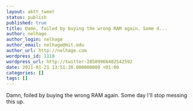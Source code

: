 ```yaml
---
layout: aktt_tweet
status: publish
published: true
title: Damn, foiled by buying the wrong RAM again. Some d...
author: nelhage
author_login: nelhage
author_email: nelhage@mit.edu
author_url: http://nelhage.com
wordpress_id: 1118
wordpress_url: http://twitter-28509966482542592
date: 2011-01-21 13:51:20.000000000 +01:00
categories: []
tags: []
---
```

Damn, foiled by buying the wrong RAM again. Some day I'll stop messing this up.
